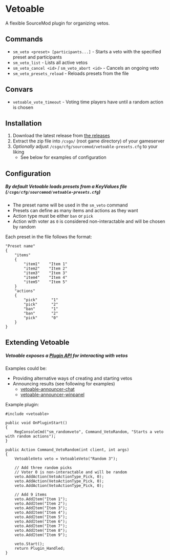 # Vetoable

A flexible SourceMod plugin for organizing vetos.

## Commands

- `sm_veto <preset> [participants...]` - Starts a veto with the specified preset and participants
- `sm_veto_list` - Lists all active vetos
- `sm_veto_cancel <id>` / `sm_veto_abort <id>` - Cancels an ongoing veto
- `sm_veto_presets_reload` - Reloads presets from the file

## Convars

- `vetoable_vote_timeout` - Voting time players have until a random action is chosen

## Installation

1. Download the latest release from [the releases](https://github.com/Sikarii/vetoable/releases)
2. Extract the zip file into `/csgo/` (root game directory) of your gameserver
3. _Optionally_ adjust `/csgo/cfg/sourcemod/vetoable-presets.cfg` to your liking
   - See below for examples of configuration

## Configuration

##### By default Vetoable loads presets from a KeyValues file (`/csgo/cfg/sourcemod/vetoable-presets.cfg`)

- The preset name will be used in the `sm_veto` command
- Presets can define as many items and actions as they want
- Action type must be either `ban` or `pick`
- Action with voter as `0` is considered non-interactable and will be chosen by random

Each preset in the file follows the format:

```
"Preset name"
{
    "items"
    {
        "item1"    "Item 1"
        "item2"    "Item 2"
        "item3"    "Item 3"
        "item4"    "Item 4"
        "item5"    "Item 5"
    }
    "actions"
    {
        "pick"      "1"
        "pick"      "2"
        "ban"       "1"
        "ban"       "2"
        "pick"      "0"
    }
}
```

## Extending Vetoable

##### Vetoable exposes a [Plugin API](/addons/sourcemod/scripting/include/vetoable.inc) for interacting with vetos

Examples could be:

- Providing alternative ways of creating and starting vetos
- Announcing results (see following for examples)
  - [vetoable-announcer-chat](/addons/sourcemod/scripting/vetoable-announcer-chat.sp)
  - [vetoable-announcer-winpanel](/addons/sourcemod/scripting/vetoable-announcer-winpanel.sp)

Example plugin:

```sourcepawn
#include <vetoable>

public void OnPluginStart()
{
    RegConsoleCmd("sm_randomveto", Command_VetoRandom, "Starts a veto with random actions");
}

public Action Command_VetoRandom(int client, int args)
{
    VetoableVeto veto = VetoableVeto("Random 3");

    // Add three random picks
    // Voter 0 is non-interactable and will be random
    veto.AddAction(VetoActionType_Pick, 0);
    veto.AddAction(VetoActionType_Pick, 0);
    veto.AddAction(VetoActionType_Pick, 0);

    // Add 9 items
    veto.AddItem("Item 1");
    veto.AddItem("Item 2");
    veto.AddItem("Item 3");
    veto.AddItem("Item 4");
    veto.AddItem("Item 5");
    veto.AddItem("Item 6");
    veto.AddItem("Item 7");
    veto.AddItem("Item 8");
    veto.AddItem("Item 9");

    veto.Start();
    return Plugin_Handled;
}
```
